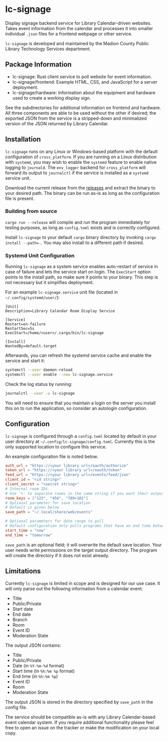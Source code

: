# lc-signage

Display signage backend service for Library Calendar-driven websites. Takes event information from the calendar and processes it into smaller individual `.json` files for a frontend webpage or other service.

`lc-signage` is developed and maintained by the Madion County Public Library Technology Services department.

## Package Information

- lc-signage: Rust client service to poll website for event information.
- lc-signage/frontend: Example HTML, CSS, and JavaScript for a server deployment.
- lc-signage/hardware: Information about the equipment and hardware used to create a working display sign.

See the subdirectories for additional information on frontend and hardware. All three components are able to be used without the other if desired; the exported JSON from the service is a stripped-down and minimalized version of the JSON returned by Library Calendar.

## Installation

`lc-signage` runs on any Linux or Windows-based platform with the default configuration of `cross_platform`. If you are running on a Linux distribution with `systemd`, you may wish to enable the `systemd` feature to enable native logging to `journald`. The `env_logger` backend for `cross_platform` will forward its output to `journalctl` if the service is installed as a `systemd` service unit.

Download the current release from the [releases](https://github.com/mcplky/lc-signage/releases/latest) and extract the binary to your desired path. The binary can be run as-is as long as the configuration file is present.

### Building from source

`cargo run --release` will compile and run the program immediately for testing purposes, as long as `config.toml` exists and is correctly configured.

Install `lc-signage` to your default `cargo` binary directory by invoking `cargo install --path=.`. You may also install to a different path if desired.

### Systemd Unit Configuration

Running `lc-signage` as a system service enables auto-restart of service in case of failure and lets the service start on login. The `ExecStart` option points to the install path, so make sure it points to your binary. This step is not necessary but it simplifies deployment.

For an example `lc-signage.service` unit file (located in `~/.config/systemd/user/`):

```
[Unit]
Description=Library Calendar Room Display Service

[Service]
Restart=on-failure
RestartSec=5s
ExecStart=/home/<user>/.cargo/bin/lc-signage

[Install]
WantedBy=default.target
```

Afterwards, you can refresh the systemd service cache and enable the service and start it:

```bash
systemctl --user daemon-reload
systemctl --user enable --now lc-signage.service
```

Check the log status by running:

```bash
journalctl --user -u lc-signage
```

You will need to ensure that you maintain a login on the server you install this on to run the application, so consider an autologin configuration.

## Configuration

`lc-signage` is configured through a `config.toml` located by default in your user directory at `~/.config/lc-signage/config.toml`. Currently this is the only supported location to configure this service.

An example configuration file is noted below.

```toml
auth_url = "https://<your library url>/oauth/authorize"
token_url = "https://<your library url>/oauth/token"
feed_url = "https://<your library url>/events/feed/json"
client_id = "<id string>"
client_secret = "<secret string>"
# Internal room IDs.
# Use '+' to separate rooms in the same string if you want their output to be merged in the same JSON result file
room_keys = ["123", "456", "789+102"]
# Optional parameter for save location
# Default is given below
save_path = "~/.local/share/web/events"

# Optional parameters for date range to pull
# Default configuration only pulls programs that have an end time between the current time and the end of the current day
start_time = "now"
end_time = "tomorrow"
```

`save_path` is an optional field; it will overwrite the default save location. Your user needs write permissions on the target output directory. The program will create the directory if it does not exist already.

## Limitations

Currently `lc-signage` is limited in scope and is designed for our use case. It will only parse out the following information from a calendar event:

* Title
* Public/Private
* Start date
* End date
* Branch
* Room
* Event ID
* Moderation State

The output JSON contains:

* Title
* Public/Private
* Date (in `%Y-%m-%d` format)
* Start time (in `%h:%m %p` format)
* End time (in `%h:%m %p`)
* Event ID
* Room
* Moderation State

The output JSON is stored in the directory specified by `save_path` in the config file.

The service should be compatible as-is with any Library Calendar-based event calendar system. If you require additional functionality please feel free to open an issue on the tracker or make the modification on your local copy.
